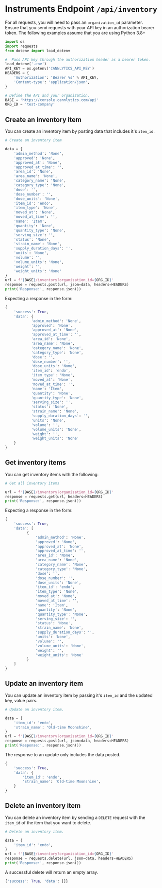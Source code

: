 # Instruments Endpoint `/api/inventory`

For all requests, you will need to pass an `organization_id` parameter. Ensure that you send requests with your API key in an authorization bearer token. The following examples assume that you are using Python 3.8+

```py
import os
import requests
from dotenv import load_dotenv

#  Pass API key through the authorization header as a bearer token.
load_dotenv('.env')
API_KEY = os.getenv('CANNLYTICS_API_KEY')
HEADERS = {
    'Authorization': 'Bearer %s' % API_KEY,
    'Content-type': 'application/json',
}

# Define the API and your organization.
BASE = 'https://console.cannlytics.com/api'
ORG_ID = 'test-company'
```

## Create an inventory item

You can create an inventory item by posting data that includes it's `item_id`.

```py
# Create an inventory item

data = {
    'admin_method': 'None',
    'approved': 'None',
    'approved_at': 'None',
    'approved_at_time': '',
    'area_id': 'None',
    'area_name': 'None',
    'category_name': 'None',
    'category_type': 'None',
    'dose': '',
    'dose_number': '',
    'dose_units': 'None',
    'item_id': 'endo',
    'item_type': 'None',
    'moved_at': 'None',
    'moved_at_time': '',
    'name': 'Item',
    'quantity': 'None',
    'quantity_type': 'None',
    'serving_size': '',
    'status': 'None',
    'strain_name': 'None',
    'supply_duration_days': '',
    'units': 'None',
    'volume': '',
    'volume_units': 'None',
    'weight': '',
    'weight_units': 'None'
}
url = f'{BASE}/inventory?organization_id={ORG_ID}'
response = requests.post(url, json=data, headers=HEADERS)
print('Response:', response.json())
```

Expecting a response in the form:

```py
{
    'success': True,
    'data': {
            'admin_method': 'None',
            'approved': 'None',
            'approved_at': 'None',
            'approved_at_time': '',
            'area_id': 'None',
            'area_name': 'None',
            'category_name': 'None',
            'category_type': 'None',
            'dose': '',
            'dose_number': '',
            'dose_units': 'None',
            'item_id': 'endo',
            'item_type': 'None',
            'moved_at': 'None',
            'moved_at_time': '',
            'name': 'Item',
            'quantity': 'None',
            'quantity_type': 'None',
            'serving_size': '',
            'status': 'None',
            'strain_name': 'None',
            'supply_duration_days': '',
            'units': 'None',
            'volume': '',
            'volume_units': 'None',
            'weight': '',
            'weight_units': 'None'
    }
}
```

## Get inventory items

You can get inventory items with the following:

```py
# Get all inventory items

url = f'{BASE}/inventory?organization_id={ORG_ID}'
response = requests.get(url, headers=HEADERS)
print('Response:', response.json())
```

Expecting a response in the form:

```py
{
    'success': True,
    'data': [
          {
              'admin_method': 'None',
              'approved': 'None',
              'approved_at': 'None',
              'approved_at_time': '',
              'area_id': 'None',
              'area_name': 'None',
              'category_name': 'None',
              'category_type': 'None',
              'dose': '',
              'dose_number': '',
              'dose_units': 'None',
              'item_id': 'endo',
              'item_type': 'None',
              'moved_at': 'None',
              'moved_at_time': '',
              'name': 'Item',
              'quantity': 'None',
              'quantity_type': 'None',
              'serving_size': '',
              'status': 'None',
              'strain_name': 'None',
              'supply_duration_days': '',
              'units': 'None',
              'volume': '',
              'volume_units': 'None',
              'weight': '',
              'weight_units': 'None'
          }
    ]
}
```

## Update an inventory item

You can update an inventory item by passing it's `item_id` and the updated key, value pairs.

```py
# Update an inventory item.

data = {
    'item_id': 'endo',
    'strain_name': 'Old-time Moonshine',
}
url = f'{BASE}/inventory?organization_id={ORG_ID}'
response = requests.post(url, json=data, headers=HEADERS)
print('Response:', response.json())
```

The response to an update only includes the data posted.

```py
{
    'success': True,
    'data': {
        'item_id': 'endo',
        'strain_name': 'Old-time Moonshine',
    }
}
```

## Delete an inventory item

You can delete an inventory item by sending a `DELETE` request with the `item_id` of the item that you want to delete.

```py
# Delete an inventory item.

data = {
    'item_id': 'endo',
}
url = f'{BASE}/inventory?organization_id={ORG_ID}'
response = requests.delete(url, json=data, headers=HEADERS)
print('Response:', response.json())
```

A successful delete will return an empty array.

```py
{'success': True, 'data': []}
```

